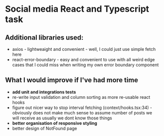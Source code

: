 # Social media React and Typescript task

## Additional libraries used:

- axios - lightweaight and convenient - well, I could just use simple fetch here
- react-error-boundary - easy and convenient to use with all weird edge cases
  that I could miss when writing my own error boundary component

## What I would improve if I've had more time

- **add unit and integrations tests**
- re-write input validation and column sorting as more re-usable react hooks
- figure out nicer way to stop interval fetching (context/hooks.tsx:34) -
  obviously does not make much sense to assume number of posts we will receive
  as usually we dont know those things
- **better organisation of responsive styling**
- better design of NotFound page
